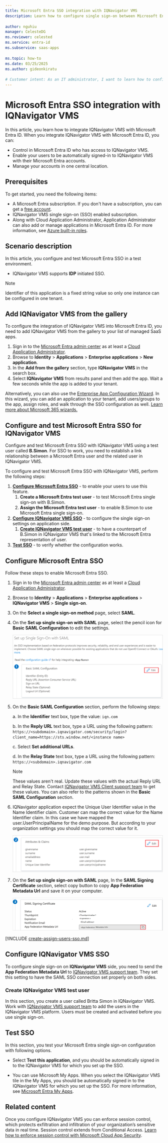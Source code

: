 ```yaml
---
title: Microsoft Entra SSO integration with IQNavigator VMS
description: Learn how to configure single sign-on between Microsoft Entra ID and IQNavigator VMS.

author: nguhiu
manager: CelesteDG
ms.reviewer: celested
ms.service: entra-id
ms.subservice: saas-apps

ms.topic: how-to
ms.date: 03/25/2025
ms.author: gideonkiratu

# Customer intent: As an IT administrator, I want to learn how to configure single sign-on between Microsoft Entra ID and IQNavigator VMS so that I can control who has access to IQNavigator VMS, enable automatic sign-in with Microsoft Entra accounts, and manage my accounts in one central location.
---
```


# Microsoft Entra SSO integration with IQNavigator VMS

In this article,  you learn how to integrate IQNavigator VMS with Microsoft Entra ID. When you integrate IQNavigator VMS with Microsoft Entra ID, you can:

* Control in Microsoft Entra ID who has access to IQNavigator VMS.
* Enable your users to be automatically signed-in to IQNavigator VMS with their Microsoft Entra accounts.
* Manage your accounts in one central location.

## Prerequisites

To get started, you need the following items:

* A Microsoft Entra subscription. If you don't have a subscription, you can get a [free account](https://azure.microsoft.com/free/).
* IQNavigator VMS single sign-on (SSO) enabled subscription.
* Along with Cloud Application Administrator, Application Administrator can also add or manage applications in Microsoft Entra ID.
For more information, see [Azure built-in roles](~/identity/role-based-access-control/permissions-reference.md).

## Scenario description

In this article,  you configure and test Microsoft Entra SSO in a test environment.

* IQNavigator VMS supports **IDP** initiated SSO.

> [!NOTE]
> Identifier of this application is a fixed string value so only one instance can be configured in one tenant.

## Add IQNavigator VMS from the gallery

To configure the integration of IQNavigator VMS into Microsoft Entra ID, you need to add IQNavigator VMS from the gallery to your list of managed SaaS apps.

1. Sign in to the [Microsoft Entra admin center](https://entra.microsoft.com) as at least a [Cloud Application Administrator](~/identity/role-based-access-control/permissions-reference.md#cloud-application-administrator).
1. Browse to **Identity** > **Applications** > **Enterprise applications** > **New application**.
1. In the **Add from the gallery** section, type **IQNavigator VMS** in the search box.
1. Select **IQNavigator VMS** from results panel and then add the app. Wait a few seconds while the app is added to your tenant.

 Alternatively, you can also use the [Enterprise App Configuration Wizard](https://portal.office.com/AdminPortal/home?Q=Docs#/azureadappintegration). In this wizard, you can add an application to your tenant, add users/groups to the app, assign roles, and walk through the SSO configuration as well. [Learn more about Microsoft 365 wizards.](/microsoft-365/admin/misc/azure-ad-setup-guides)

<a name='configure-and-test-azure-ad-sso-for-iqnavigator-vms'></a>

## Configure and test Microsoft Entra SSO for IQNavigator VMS

Configure and test Microsoft Entra SSO with IQNavigator VMS using a test user called **B.Simon**. For SSO to work, you need to establish a link relationship between a Microsoft Entra user and the related user in IQNavigator VMS.

To configure and test Microsoft Entra SSO with IQNavigator VMS, perform the following steps:

1. **[Configure Microsoft Entra SSO](#configure-azure-ad-sso)** - to enable your users to use this feature.
    1. **Create a Microsoft Entra test user** - to test Microsoft Entra single sign-on with B.Simon.
    1. **Assign the Microsoft Entra test user** - to enable B.Simon to use Microsoft Entra single sign-on.
1. **[Configure IQNavigator VMS SSO](#configure-iqnavigator-vms-sso)** - to configure the single sign-on settings on application side.
    1. **[Create IQNavigator VMS test user](#create-iqnavigator-vms-test-user)** - to have a counterpart of B.Simon in IQNavigator VMS that's linked to the Microsoft Entra representation of user.
1. **[Test SSO](#test-sso)** - to verify whether the configuration works.

<a name='configure-azure-ad-sso'></a>

## Configure Microsoft Entra SSO

Follow these steps to enable Microsoft Entra SSO.

1. Sign in to the [Microsoft Entra admin center](https://entra.microsoft.com) as at least a [Cloud Application Administrator](~/identity/role-based-access-control/permissions-reference.md#cloud-application-administrator).
1. Browse to **Identity** > **Applications** > **Enterprise applications** > **IQNavigator VMS** > **Single sign-on**.
1. On the **Select a single sign-on method** page, select **SAML**.
1. On the **Set up single sign-on with SAML** page, select the pencil icon for **Basic SAML Configuration** to edit the settings.

    ![Screenshot shows to edit Basic S A M L Configuration.](common/edit-urls.png "Basic Configuration")

1. On the **Basic SAML Configuration** section, perform the following steps:

    a. In the **Identifier** text box, type the value:
    `iqn.com`

    b. In the **Reply URL** text box, type a URL using the following pattern:
    `https://<subdomain>.iqnavigator.com/security/login?client_name=https://sts.window.net/<instance name>`

    c. Select **Set additional URLs**.

    d. In the **Relay State** text box, type a URL using the following pattern:
    `https://<subdomain>.iqnavigator.com`

	> [!NOTE]
	> These values aren't real. Update these values with the actual Reply URL and Relay State. Contact [IQNavigator VMS Client support team](https://www.beeline.com/contact-support/) to get these values. You can also refer to the patterns shown in the **Basic SAML Configuration** section.

1. IQNavigator application expect the Unique User Identifier value in the Name Identifier claim. Customer can map the correct value for the Name Identifier claim. In this case we have mapped the user.UserPrincipalName for the demo purpose. But according to your organization settings you should map the correct value for it.

	![Screenshot shows the image of IQNavigator application.](common/edit-attribute.png "Image")

1. On the **Set up single sign-on with SAML** page, In the **SAML Signing Certificate** section, select copy button to copy **App Federation Metadata Url** and save it on your computer.

	![Screenshot shows the Certificate download link.](common/copy-metadataurl.png "Certificate")

<a name='create-an-azure-ad-test-user'></a>

[!INCLUDE [create-assign-users-sso.md](~/identity/saas-apps/includes/create-assign-users-sso.md)]

## Configure IQNavigator VMS SSO

To configure single sign-on on **IQNavigator VMS** side, you need to send the **App Federation Metadata Url** to [IQNavigator VMS support team](https://www.beeline.com/contact-support/). They set this setting to have the SAML SSO connection set properly on both sides.

### Create IQNavigator VMS test user

In this section, you create a user called Britta Simon in IQNavigator VMS. Work with [IQNavigator VMS support team](https://www.beeline.com/contact-support/) to add the users in the IQNavigator VMS platform. Users must be created and activated before you use single sign-on.

## Test SSO 

In this section, you test your Microsoft Entra single sign-on configuration with following options.

* Select **Test this application**, and you should be automatically signed in to the IQNavigator VMS for which you set up the SSO.

* You can use Microsoft My Apps. When you select the IQNavigator VMS tile in the My Apps, you should be automatically signed in to the IQNavigator VMS for which you set up the SSO. For more information, see [Microsoft Entra My Apps](/azure/active-directory/manage-apps/end-user-experiences#azure-ad-my-apps).

## Related content

Once you configure IQNavigator VMS you can enforce session control, which protects exfiltration and infiltration of your organization’s sensitive data in real time. Session control extends from Conditional Access. [Learn how to enforce session control with Microsoft Cloud App Security](/cloud-app-security/proxy-deployment-aad).
